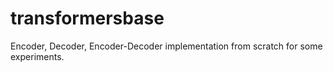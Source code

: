 # transformersbase

Encoder, Decoder, Encoder-Decoder implementation from scratch for some experiments.

